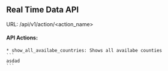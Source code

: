 ## Real Time Data API

URL: /api/v1/action/<action_name>

#### API Actions:

    * show_all_availabe_countries: Shows all availabe counties
    ```
    asdad
    ```
